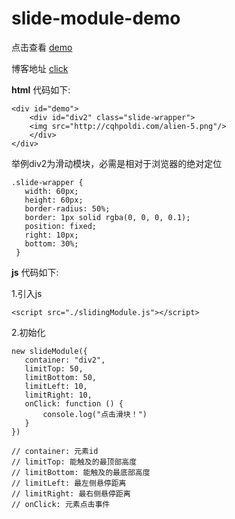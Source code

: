# slide-module-demo
点击查看 [demo](https://cqhpoldi.com/slide-module-demo/slide-module-demo.html)

博客地址 [click](https://cqhpoldi.com/wordpress/archives/366)

**html** 代码如下:

	<div id="demo">
	    <div id="div2" class="slide-wrapper">
		<img src="http://cqhpoldi.com/alien-5.png"/>
	    </div>
	</div>
举例div2为滑动模块，必需是相对于浏览器的绝对定位

    .slide-wrapper {
	   width: 60px;
	   height: 60px;
	   border-radius: 50%;
	   border: 1px solid rgba(0, 0, 0, 0.1);
	   position: fixed;
	   right: 10px;
	   bottom: 30%;
     }
**js** 代码如下:

1.引入js

    <script src="./slidingModule.js"></script>
2.初始化

    new slideModule({
	   container: "div2",
	   limitTop: 50,
	   limitBottom: 50,
	   limitLeft: 10,
	   limitRight: 10,
	   onClick: function () {
		   console.log("点击滑块！")
	   }
    })

	// container: 元素id
	// limitTop: 能触及的最顶部高度
	// limitBottom: 能触及的最底部高度
	// limitLeft: 最左侧悬停距离
	// limitRight: 最右侧悬停距离
	// onClick: 元素点击事件
